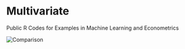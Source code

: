 # Multivariate
Public R Codes for Examples in Machine Learning and Econometrics 

![Comparison](https://github.com/user-attachments/assets/cdc5bbd2-446b-4f6e-a304-843bde7736cb)
